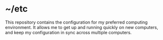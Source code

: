 ~/etc
=====

This repository contains the configuration for my preferred computing
environment. It allows me to get up and running quickly on new computers, and
keep my configuration in sync across multiple computers.


